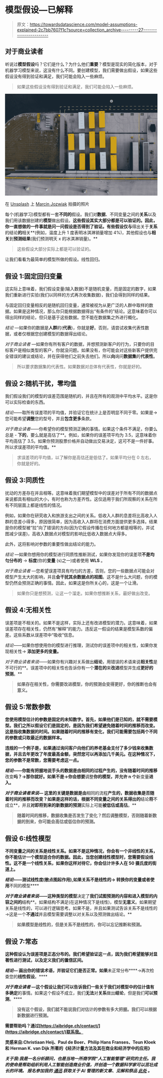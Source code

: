 # 模型假设—已解释

> 原文：<https://towardsdatascience.com/model-assumptions-explained-2c7bb7607f1c?source=collection_archive---------27----------------------->

## 对于商业读者

听说过**模型假设**吗？它们是什么？为什么他们**重要**？模型是现实的简化版本，对于机器学习模型来说，这没有什么不同。要创建模型，我们需要做出假设，如果这些假设没有得到验证和满足，我们可能会陷入一些麻烦。

> 如果这些假设没有得到验证和满足，我们可能会陷入一些麻烦。

![](img/12a226807f9ef38e85233ad958ba5425.png)

在 [Unsplash](https://unsplash.com?utm_source=medium&utm_medium=referral) 上 [Marcin Jozwiak](https://unsplash.com/@marcinjozwiak?utm_source=medium&utm_medium=referral) 拍摄的照片

每个(机器学习)模型都有一套**不同的**假设。我们对**数据**、不同变量之间的**关系**以及我们用该数据创建的**模型**做出假设。**这些假设其实大部分都是可以验证的。因此，你一直想做的一件事就是问一问假设是否得到了验证。有些假设仅与**得出关于**关系**的结论**的**相关**(例如，温度上升 1 度表明冰淇淋销量增加 4%)，其他假设也与**相关**到**预测结果**(我们预测明天 x 的冰淇淋销量)。**

> 这些假设大部分实际上都是可以验证的。

让我们看看为最简单的模型所做的假设。线性回归。

## **假设 1:固定回归变量**

这实际上意味着，我们假设变量(输入数据)不是随机变量，而是固定的数字，如果我们重新进行实验(我们以同样的方式再次收集数据)，我们会得到同样的结果。

与固定回归变量相反的是随机回归变量，通常被视为从更广泛的人群中取样的数据。如果是这种情况，那么你只能根据数据得出“有条件的”结论。这意味着你可以得出同样的结论，但只是基于这些数据。您不能在数据集之外进行概化。

*结论* —如果你的数据是**人群**的(**代表**)，你就是**好**。否则，请尝试收集代表性数据，或者仅根据您创建模型的数据得出结论。

*对于商业读者* —如果你有所有客户的数据，并想预测新客户的行为，只要你的目标客户是相似类型的客户，你就没问题。如果没有，你可能会对这些新客户提供完全错误的建议或结论，并在获得他们之前失去他们。所以**向**询问**数据集**的**代表性**。

> 所以要求数据集的代表性。如果数据对总体有代表性，你就是好的。

## 假设 2:随机干扰，零均值

我们假设我们的模型的误差范围是随机的，并且在所有的观测中平均水平。这是你可以实际检查的东西。

*结论*——取所有误差项的平均值，并验证它在统计上是否明显不同于零。如果是→您可能希望**调整**您的型号，并且**包含更多**条款。

*对于商业读者*——你希望你的模型预测正确的事情。如果这个条件不满足，你要么总是 - **下的**，要么就是高估了**。例如，如果你的误差项平均为 3.5，这意味着你平均高估了 3.5。如果你预测股票价格并自动做出交易决定，这可不是一件好事。所以求误差项的平均值。**

> 求误差项的平均值，以了解你是高估还是低估了。如果平均分在 0 左右，你就是好的。

## 假设 3:同质性

扰动的方差存在并且相等。这意味着我们期望模型中的误差对于所有不同的数据点来说都具有相似的大小，有时也称为方差齐性。这仅适用于我们所观察的关系在所有不同层面上都是线性的情况。

例如，如果你在研究收入和旅游支出之间的关系。低收入人群的息差将比高收入人群的息差小得多，原因很简单，因为高收入人群将在消费方面提供更多选择。结果是你的模型被“拉”向了错误的方向(因为它假设传播在任何地方都是相等的，并试图减少误差)，高收入数据点对模型的影响比低收入数据点大得多。

此外，这将影响对参数的重要性做出结论的能力。

*结论* —如果你想用你的模型进行同质性推断测试，如果你发现你的误差项**不是均匀分布的** → **标度**(你的**变量** (s)之一)或者使用 **WLS** 。

*对于商业读者* —您希望误差项具有均匀的方差，否则，您的一些数据点可能会对模型产生太大的影响，并且**会干扰其余数据点的视图**。这不是什么大问题，你的模型仍然会预测正确的事情。因此，如果这是你所关心的，这是一个让滑。

> 如果你只是想预测，让这一个溜走。如果你想推断关系，最好做出改变。

## 假设 4:无相关性

误差项是不相关的。如果不是这样，实际上还有改进模型的潜力。这意味着，如果误差项存在相关性，仍然有“解释”的能力。违反这一假设的结果是模型系数的偏差。这些系数从误差项中“吸收”信息。

*结论*——如果你想使用你的模型进行推理，测试你的误差项中的相关性，如果你发现相关性→ **添加更多的变量。**

*对于商业读者来说*——如果你有兴趣对关系做出**结论**，用错误的术语来说**相关性**是不可行的**。误差项中的相关性也告诉你有一个**潜在的**来**改进**模型并生成**更好的** **预测**。**

> **如果存在相关性，你需要改进模型，你的预测会变得更好，你的推断也会有意义。**

## **假设 5:常数参数**

**您使用模型估计的参数是固定的未知数字。首先，如果他们是已知的，就不需要模型。我们之所以假设它们是固定的，是因为我们希望避免随着时间的推移而改变。这是指收集数据的时间。如果随着时间的推移有变化，我们可能需要包括两个不同的参数或只取最近的数据样本。**

**违规的一个例子是，如果通过询问客户向他们的养老基金支付了多少钱来收集数据，并且去年更改了年度最高金额，突然您可以再添加几千美元。在这种情况下，您的参数不是常数，您需要考虑这一点。**

***结论*——你能有把握地说手头的数据是由相同的过程产生的，没有随着时间的推移**改变**吗？→那你就好。如果不是→你会想要**调整**你的模型，并允许 n 个**新变量**进入。**

***对于商业读者来说—* 这里的关键是数据是由**相同的流程**产生的，数据收集是否随着时间的推移而改变？如果是这样的话，根据不同变量之间的关系得出的**结论**将**不成立**，并且**对即将到来的新数据的预测**实际上可能**被低估或高估**。**

> **随着时间的推移，数据收集是否发生了变化？然后调整模型，否则随着新数据的到来，你可能会高估或低估你的预测。**

## **假设 6:线性模型**

**不同变量之间的关系是线性关系。如果不是这种情况，你会有一个非线性的关系，你不能估计一个模型适合你的数据。因此，当您创建线性模型时，您需要假设线性。这不是一个线性关系，如果你这样对待它，你会估计许多人在 50 摄氏度的街道上。**

***结论*——测试线性度(散点图起作用),如果关系不是线性的→ **转换**你的变量或者使用**不同的模型****

***对于商业读者来说*——这种类型的模型**决定了**我们试图预测的内容和进入模型的内容之间的**结构**。如果结构不满足(在这种情况下是线性)，模型**无意义**。如果期望关系是线性的，可以进行逻辑思考。如果不是，并且如果测试告诉关系不是线性的→这是一个**不通过**并且模型需要调整以对关系以及预测做出结论。**

> **如果模型是线性的，但是关系不是线性的，你可以忘记推断和预测。**

## **假设 7:常态**

**这种假设认为误差项是正态分布的。我们希望验证这一点，因为我们希望能够对显著性进行测试，以及定义我们的置信区间。**

***结论—* 画出你的错误术语，并验证它们是否正常。如果**未正常分布****→再次检查您的**线性假设**。****

*****对于商业读者* —这个假设让我们可以告诉我们一些关于**我们对模型中的估计值有多确定**的事情。如果这个假设不成立，我们**无法**对**关系**做出**结论**，但是我们**可以预测**。****

> ****没有这个假设，我们就不能说我们对估计的参数有多大把握。我们可以根据新数据进行预测。****

****需要帮助吗？通过[https://aibridge.ch/contact/](https://aibridge.ch/contact/)联系我。****

****灵感来自:Christiaan Heij、Paul de Boer、Philip Hans Franses、Teun Kloek 和 Herman K. van Dijk 所著的《经济计量方法及其在商业和经济学中的应用》****

*****关于我:我是一名分析顾问，也是当地一所商学院“人工智能管理”研究的主任。我的使命是帮助组织利用人工智能创造商业价值，并创造一个数据科学家可以茁壮成长的环境。* ***报名参加我的*** [***通迅***](https://share.hsforms.com/1uW6l8qlsRYapxCl0Q_znIw4xzxr) ***获取关于 AI 管理的新文章、见解和祭品*** [***此处***](https://share.hsforms.com/1uW6l8qlsRYapxCl0Q_znIw4xzxr) ***。*******